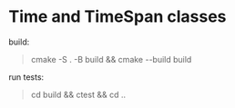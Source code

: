# Time and TimeSpan classes

build:

> cmake -S . -B build && cmake --build build

run tests:

> cd build && ctest && cd ..
